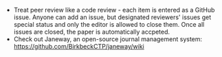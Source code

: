 * Treat peer review like a code review - each item is entered as a GitHub issue. Anyone can add an issue, but designated reviewers' issues get special status and only the editor is allowed to close them. Once all issues are closed, the paper is automatically accpeted.
* Check out Janeway, an open-source journal management system: https://github.com/BirkbeckCTP/janeway/wiki
